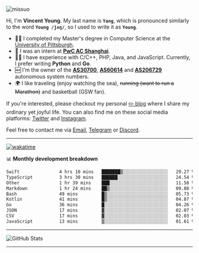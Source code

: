 <p align="left"> <img src="https://komarev.com/ghpvc/?username=missuo&label=Profile%20views&color=0e75b6&style=flat" alt="missuo" /> </p>

Hi, I'm **Vincent Young**. My last name is **`Yang`**, which is pronounced similarly to the word **`Young /jʌŋ/`**, so I used to write it as **`Young`**.

- 👨‍🎓 I completed my Master's degree in Computer Science at the [University of Pittsburgh](https://www.pitt.edu).
- 💼 I was an intern at **[PwC AC Shanghai](https://www.linkedin.com/company/pwc-ac-shanghai/)**.
- 👨‍💻 I have experience with C/C++, PHP, Java, and JavaScript. Currently, I prefer writing **Python** and **Go**.
- 🆕 I'm the owner of the **[AS30700](https://bgp.tools/as/30700)**, **[AS60614](https://bgp.tools/as/60614)** and **[AS206729](https://bgp.tools/as/206729)** autonomous system numbers.
- 🌍 I like traveling (enjoy watching the sea), ~~running (want to run a Marathon)~~ and basketball (GSW fan).

If you're interested, please checkout my personal [✏️ blog](https://missuo.me/) where I share my ordinary yet joyful life. You can also find me on these social media platforms: [Twitter](https://twitter.com/m1ssuo) and [Instagram](https://www.instagram.com/missuo.me).

Feel free to contact me via <a href="mailto:me@owo.nz">Email</a>, [Telegram](https://t.me/missuo) or [Discord](https://discordapp.com/users/missuo#7448).

-------

[![wakatime](https://wakatime.com/badge/user/c13cd961-40ca-417a-afb6-1f9ea8ac295c.svg)](https://wakatime.com/@missuo)

📊 **Monthly development breakdown**
<!--START_SECTION:waka-->

```txt
Swift               4 hrs 10 mins   ███████▒░░░░░░░░░░░░░░░░░   29.27 %
TypeScript          3 hrs 30 mins   ██████░░░░░░░░░░░░░░░░░░░   24.54 %
Other               1 hr 39 mins    ███░░░░░░░░░░░░░░░░░░░░░░   11.58 %
Markdown            1 hr 24 mins    ██▒░░░░░░░░░░░░░░░░░░░░░░   09.88 %
Bash                49 mins         █▒░░░░░░░░░░░░░░░░░░░░░░░   05.73 %
Kotlin              41 mins         █▒░░░░░░░░░░░░░░░░░░░░░░░   04.87 %
Go                  36 mins         █░░░░░░░░░░░░░░░░░░░░░░░░   04.26 %
JSON                17 mins         ▓░░░░░░░░░░░░░░░░░░░░░░░░   02.07 %
CSV                 17 mins         ▓░░░░░░░░░░░░░░░░░░░░░░░░   02.03 %
JavaScript          13 mins         ▒░░░░░░░░░░░░░░░░░░░░░░░░   01.61 %
```

<!--END_SECTION:waka-->

-------

![GitHub Stats](https://github-readme-stats-opal-alpha-76.vercel.app/api?username=missuo&show_icons=true&theme=transparent)

-------

